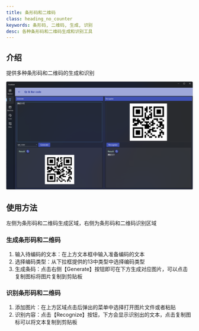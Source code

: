 ```yaml
---
title: 条形码和二维码
class: heading_no_counter
keywords: 条形码, 二维码, 生成, 识别 
desc: 各种条形码和二维码生成和识别工具
---
```


## 介绍

提供多种条形码和二维码的生成和识别

![](../../assets/images/ToolsSet/TSTBarcode.png)

## 使用方法

左侧为条形码和二维码生成区域，右侧为条形码和二维码识别区域

### 生成条形码和二维码

1. 输入待编码的文本：在上方文本框中输入准备编码的文本
2. 选择编码类型：从下拉框提供的13中类型中选择编码类型
3. 生成条码：点击右侧【Generate】按钮即可在下方生成对应图片，可以点击复制图标将图片复制到剪贴板

### 识别条形码和二维码

1. 添加图片：在上方区域点击后弹出的菜单中选择打开图片文件或者粘贴
2. 识别内容：点击【Recognize】按钮，下方会显示识别出的文本，点击复制图标可以将文本复制到剪贴板